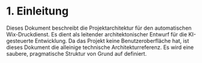 # 1. Einleitung
Dieses Dokument beschreibt die Projektarchitektur für den automatischen Wix-Druckdienst. Es dient als leitender architektonischer Entwurf für die KI-gesteuerte Entwicklung. Da das Projekt keine Benutzeroberfläche hat, ist dieses Dokument die alleinige technische Architekturreferenz. Es wird eine saubere, pragmatische Struktur von Grund auf definiert.
